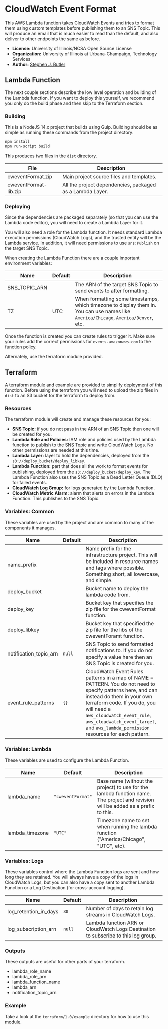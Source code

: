 # CloudWatch Event Format

This AWS Lambda function takes CloudWatch Events and tries to format them using
custom templates before publishing them to an SNS Topic. This will produce an
email that is much easier to read than the default, and also deliver to other
endpoints the same as before.

- **License:** University of Illinois/NCSA Open Source License
- **Organization:** University of Illinois at Urbana-Champaign, Technology Services
- **Author:** [Stephen J. Butler](mailto:stephen.butler@gmail.com)

## Lambda Function

The next couple sections describe the low level operation and building of the
Lambda function. If you want to deploy this yourself, we recommend you only do
the build phase and then skip to the Terraform section.

### Building

This is a NodeJS 14.x project that builds using Gulp. Building should be as
simple as running these commands from the project directory:

```bash
npm install
npm run-script build
```

This produces two files in the `dist` directory.

| File                  | Description |
| --------------------- | ----------- |
| cweventFormat.zip     | Main project source files and templates. |
| cweventFormat-lib.zip | All the project dependencies, packaged as a Lambda Layer. |

### Deploying

Since the dependencies are packaged separately (so that you can use the Lambda
code editor), you will need to create a Lambda Layer for it.

You will also need a role for the Lambda function. It needs standard Lambda
execution permissions (CloudWatch Logs), and the trusted entity will be the
Lambda service. In addition, it will need permissions to use `sns:Publish` on
the target SNS Topic.

When creating the Lambda Function there are a couple important environment
variables:

| Name          | Default | Description |
| ------------- | ------- | ----------- |
| SNS_TOPIC_ARN |         | The ARN of the target SNS Topic to send events to after formatting. |
| TZ            | UTC     | When formatting some timestamps, which timezone to display them in. You can use names like `America/Chicago`, `America/Denver`, etc. |

Once the function is created you can create rules to trigger it. Make sure your
rules add the correct permissions for `events.amazonaws.com` to the function
policy.

Alternately, use the terraform module provided.

## Terraform

A terraform module and example are provided to simplify deployment of this
function. Before using the terraform you will need to upload the zip files in
`dist` to an S3 bucket for the terraform to deploy from.

### Resources

The terraform module will create and manage these resources for you:

- **SNS Topic:** if you do not pass in the ARN of an SNS Topic then one will be created
  for you.
- **Lambda Role and Policies:** IAM role and policies used by the Lambda function to
  publish to the SNS Topic and write CloudWatch Logs. No other permissions are
  needed at this time.
- **Lambda Layer:** layer to hold the dependencies, deployed from the
  `s3://deploy_bucket/deploy_libkey`.
- **Lambda Function:** part that does all the work to format events for publishing,
  deployed from the `s3://deploy_bucket/deploy_key`. The Lambda Function also
  uses the SNS Topic as a Dead Letter Queue (DLQ) for failed events.
- **CloudWatch Log Group:** for logs generated by the Lambda Function.
- **CloudWatch Metric Alarm:** alarm that alerts on errors in the Lambda Function.
  This publishes to the SNS Topic.

### Variables: Common

These variables are used by the project and are common to many of the components
it manages.

| Name                   | Default | Description |
| ---------------------- | ------- | ----------- |
| name_prefix            |         | Name prefix for the infrastructure project. This will be included in resource names and tags where possible. Something short, all lowercase, and simple. |
| deploy_bucket          |         | Bucket name to deploy the lambda code from. |
| deploy_key             |         | Bucket key that specifies the zip file for the cweventFormat function. |
| deploy_libkey          |         | Bucket key that specified the zip file for the libs of the cweventForamt function. |
| notification_topic_arn | `null`  | SNS Topic to send formatted notifications to. If you do not specify a value here then an SNS Topic is created for you. |
| event_rule_patterns    | `{}`    | CloudWatch Event Rules patterns in a map of NAME = PATTERN. You do not need to specify patterns here, and can instead do them in your own terraform code. If you do, you will need a `aws_cloudwatch_event_rule`, `aws_cloudwatch_event_target`, and `aws_lambda_permission` resources for each pattern. |

### Variables: Lambda

These variables are used to configure the Lambda Function.

| Name            | Default           | Description |
| --------------- | ----------------- | ----------- |
| lambda_name     | `"cweventFormat"` | Base name (without the project) to use for the lambda function name. The project and revision will be added as a prefix to this. |
| lambda_timezone | `"UTC"`           | Timezone name to set when running the lambda function ("America/Chicago", "UTC", etc). |

### Variables: Logs

These variables control where the Lambda Function logs are sent and how long they
are retained. You will always have a copy of the logs in CloudWatch Logs, but you
can also have a copy sent to another Lambda Function or a Log Destination (for
cross-account logging).

| Name                  | Default | Description |
| --------------------- | ------- | ----------- |
| log_retention_in_days | `30`    | Number of days to retain log streams in CloudWatch Logs. |
| log_subscription_arn  | `null`  | Lambda function ARN or CloudWatch Logs Destination to subscribe to this log group. |

### Outputs

These outputs are useful for other parts of your terraform.

- lambda_role_name
- lambda_role_arn
- lambda_function_name
- lambda_arn
- notification_topic_arn

### Example

Take a look at the `terraform/1.0/example` directory for how to use this module.
